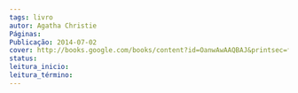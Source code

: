 ```yaml
---
tags: livro
autor: Agatha Christie
Páginas: 
Publicação: 2014-07-02
cover: http://books.google.com/books/content?id=OanwAwAAQBAJ&printsec=frontcover&img=1&zoom=1&edge=curl&source=gbs_api
status:
leitura_inicio:
leitura_término:
---
```

